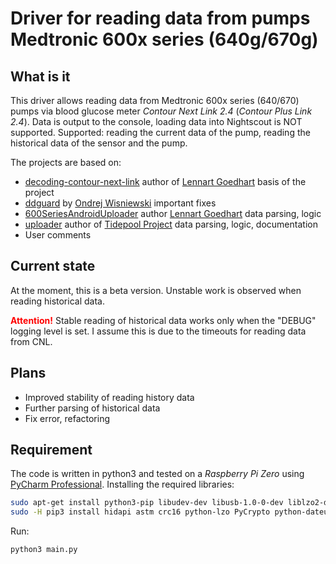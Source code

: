 # Driver for reading data from pumps Medtronic 600x series (640g/670g)

## What is it
This driver allows reading data from Medtronic 600x series (640/670) pumps via
blood glucose meter _Contour Next Link 2.4_ (_Contour Plus Link 2.4_).
Data is output to the console, loading data into Nightscout is NOT supported. Supported: reading the current data of the pump, reading the historical data of the sensor and the pump.

The projects are based on:
  - [decoding-contour-next-link](https://github.com/pazaan/decoding-contour-next-link) author of [Lennart Goedhart](https://github.com/pazaan) basis of the project
  - [ddguard](https://github.com/ondrej1024/ddguard) by [Ondrej Wisniewski](https://github.com/ondrej1024) important fixes
  - [600SeriesAndroidUploader](https://github.com/pazaan/600SeriesAndroidUploader) author [Lennart Goedhart](https://github.com/pazaan) data parsing, logic
  - [uploader](https://github.com/tidepool-org/uploader) author of [Tidepool Project](https://github.com/tidepool-org) data parsing, logic, documentation
  - User comments

## Current state

At the moment, this is a beta version. Unstable work is observed when reading historical data.

<span style="color:red"><b>Attention!</b></span> Stable reading of historical data works only when the "DEBUG" logging level is set.
I assume this is due to the timeouts for reading data from CNL.

## Plans

  - Improved stability of reading history data
  - Further parsing of historical data
  - Fix error, refactoring

## Requirement

The code is written in python3 and tested on a _Raspberry Pi Zero_ using [PyCharm Professional](https://www.jetbrains.com/pycharm/).
Installing the required libraries:

```bash
sudo apt-get install python3-pip libudev-dev libusb-1.0-0-dev liblzo2-dev
sudo -H pip3 install hidapi astm crc16 python-lzo PyCrypto python-dateutil pytz
```
Run: 
```bash
python3 main.py
```